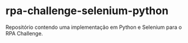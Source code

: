 # rpa-challenge-selenium-python
Repositório contendo uma implementação em Python e Selenium para o RPA Challenge.
